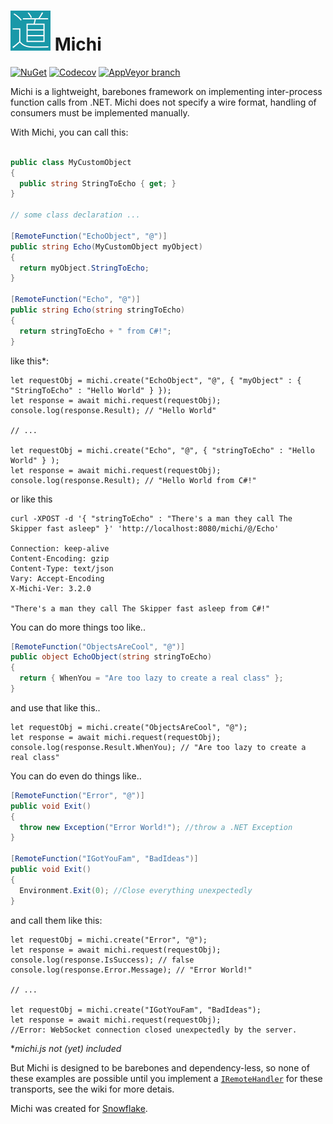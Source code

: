 <img src="https://raw.githubusercontent.com/SnowflakePowered/michi/master/michi.png" width=64> Michi
=====

[![NuGet](https://img.shields.io/nuget/v/Michi.svg)](https://www.nuget.org/packages/Michi)
[![Codecov](https://img.shields.io/codecov/c/github/SnowflakePowered/michi.svg)](https://codecov.io/github/SnowflakePowered/michi)
[![AppVeyor branch](https://img.shields.io/appveyor/ci/RonnChyran/michi.svg)](https://ci.appveyor.com/project/RonnChyran/michi)


Michi is a lightweight, barebones framework on implementing inter-process function calls from .NET.
Michi does not specify a wire format, handling of consumers must be implemented manually.

With Michi, you can call this:

```c#

public class MyCustomObject 
{
  public string StringToEcho { get; }
}

// some class declaration ...

[RemoteFunction("EchoObject", "@")]
public string Echo(MyCustomObject myObject)
{
  return myObject.StringToEcho;
}

[RemoteFunction("Echo", "@")]
public string Echo(string stringToEcho)
{
  return stringToEcho + " from C#!";
}
```

like this*: 

```es6
let requestObj = michi.create("EchoObject", "@", { "myObject" : { "StringToEcho" : "Hello World" } });
let response = await michi.request(requestObj);
console.log(response.Result); // "Hello World"

// ...

let requestObj = michi.create("Echo", "@", { "stringToEcho" : "Hello World" } );
let response = await michi.request(requestObj);
console.log(response.Result); // "Hello World from C#!"
```

or like this

```http
curl -XPOST -d '{ "stringToEcho" : "There's a man they call The Skipper fast asleep" }' 'http://localhost:8080/michi/@/Echo'

Connection: keep-alive
Content-Encoding: gzip
Content-Type: text/json
Vary: Accept-Encoding
X-Michi-Ver: 3.2.0

"There's a man they call The Skipper fast asleep from C#!"
```
You can do more things too like..

```c#
[RemoteFunction("ObjectsAreCool", "@")]
public object EchoObject(string stringToEcho)
{
  return { WhenYou = "Are too lazy to create a real class" };
}
```

and use that like this..

```es6
let requestObj = michi.create("ObjectsAreCool", "@");
let response = await michi.request(requestObj);
console.log(response.Result.WhenYou); // "Are too lazy to create a real class"
```


You can do even do things like..

```c#
[RemoteFunction("Error", "@")]
public void Exit()
{
  throw new Exception("Error World!"); //throw a .NET Exception
}

[RemoteFunction("IGotYouFam", "BadIdeas")]
public void Exit()
{
  Environment.Exit(0); //Close everything unexpectedly
}
```

and call them like this:

```es6
let requestObj = michi.create("Error", "@");
let response = await michi.request(requestObj);
console.log(response.IsSuccess); // false
console.log(response.Error.Message); // "Error World!"

// ...

let requestObj = michi.create("IGotYouFam", "BadIdeas");
let response = await michi.request(requestObj);
//Error: WebSocket connection closed unexpectedly by the server. 
```

\*_michi.js not (yet) included_

But Michi is designed to be barebones and dependency-less, so none of these examples are possible until you implement a [`IRemoteHandler`](https://github.com/SnowflakePowered/michi/tree/master/Michi/Handlers) for these transports, see the wiki for more detais. 


Michi was created for [Snowflake](http://snowflakepowe.red).


